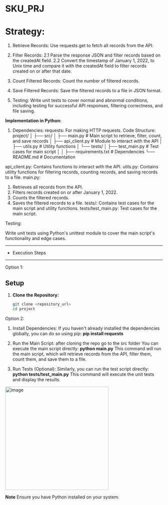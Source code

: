 # SKU_PRJ
# Strategy:
1. Retrieve Records:
    Use requests.get to fetch all records from the API.
   
2. Filter Records:
      2.1 Parse the response JSON and filter records based on the createdAt field.
      2.2 Convert the timestamp of January 1, 2022, to Unix time and compare it with the createdAt field to filter records     created on or after that date.
3. Count Filtered Records:
    Count the number of filtered records.
4. Save Filtered Records:
    Save the filtered records to a file in JSON format.
5. Testing:
    Write unit tests to cover normal and abnormal conditions, including testing for successful API responses, filtering correctness, and file saving.
   
**Implementation in Python:**
1. Dependencies:
  requests: For making HTTP requests.
Code Structure:
project/
│
├── src/
│ ├── main.py # Main script to retrieve, filter, count, and save records
│ ├── api_client.py # Module to interact with the API
│ ├── utils.py # Utility functions
│ └── tests/
│ ├── test_main.py # Test cases for main script
│ 
│
├── requirements.txt # Dependencies
└── README.md # Documentation

api_client.py: Contains functions to interact with the API.
utils.py: Contains utility functions for filtering records, counting records, and saving records to a file.
main.py:
  1. Retrieves all records from the API.
  2. Filters records created on or after January 1, 2022.
  3. Counts the filtered records.
  4. Saves the filtered records to a file.
tests/: Contains test cases for the main script and utility functions.
tests/test_main.py: Test cases for the main script.

Testing:

Write unit tests using Python's unittest module to cover the main script's functionality and edge cases.

*********************************************************************************************************
* Execution Steps
*********************************************************************************************************
Option 1:

## Setup

1. **Clone the Repository:**
   
   ```bash
   git clone <repository_url>
   cd project


Option 2:
1. Install Dependencies:
If you haven't already installed the dependencies globally, you can do so using pip:
**pip install requests**

2. Run the Main Script: after cloning the repo go to the src folder 
You can execute the main script directly:
**python main.py**
This command will run the main script, which will retrieve records from the API, filter them, count them, and save them to a file.

3. Run Tests (Optional):
Similarly, you can run the test script directly:
**python tests/test_main.py**
This command will execute the unit tests and display the results.

<img width="330" alt="image" src="https://github.com/AnishaDasari/SKU_PRJ/assets/166729919/e582fbc1-c0bc-440b-bb77-f272ec6e0222">

**Note**
Ensure you have Python installed on your system.
